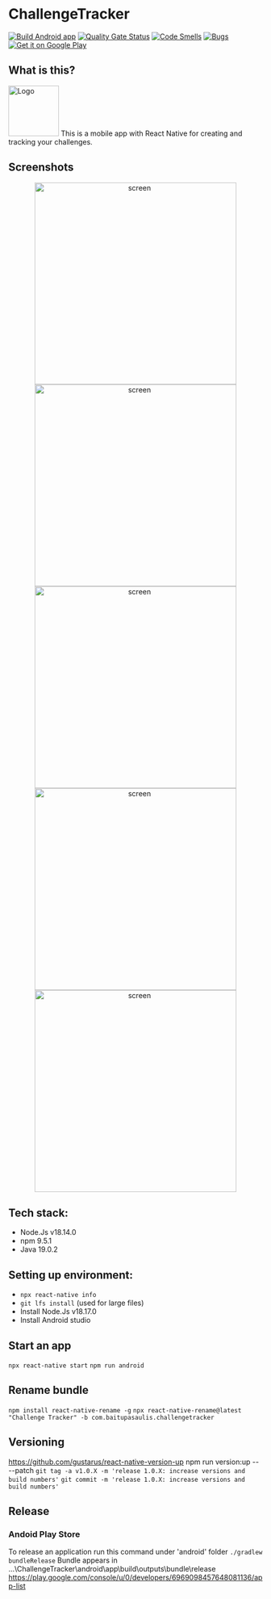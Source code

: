 # ChallengeTracker
[![Build Android app](https://github.com/valentk777/ChallengeTracker/actions/workflows/main.yml/badge.svg?branch=main)](https://github.com/valentk777/ChallengeTracker/actions/workflows/main.yml)
[![Quality Gate Status](https://sonarcloud.io/api/project_badges/measure?project=valentk777_ChallengeTracker&metric=alert_status)](https://sonarcloud.io/summary/new_code?id=valentk777_ChallengeTracker)
[![Code Smells](https://sonarcloud.io/api/project_badges/measure?project=valentk777_ChallengeTracker&metric=code_smells)](https://sonarcloud.io/summary/new_code?id=valentk777_ChallengeTracker)
[![Bugs](https://sonarcloud.io/api/project_badges/measure?project=valentk777_ChallengeTracker&metric=bugs)](https://sonarcloud.io/summary/new_code?id=valentk777_ChallengeTracker)
<a href='https://play.google.com/store/apps/details?id=com.baitupasaulis.challengetracker&pcampaignid=pcampaignidMKT-Other-global-all-co-prtnr-py-PartBadge-Mar2515-1'>
  <img alt='Get it on Google Play' src='https://github.com/valentk777/ChallengeTracker/blob/47448f395f81b3d20a8fd10ab8a4c36856161393/Design/feature%20graphic.jpg'/>
</a>

## What is this?
<div align="left">
  <img alt='Logo' src='https://github.com/valentk777/ChallengeTracker/blob/47448f395f81b3d20a8fd10ab8a4c36856161393/Design/logo_500x500.png' height="100"  />
  This is a mobile app with React Native for creating and tracking your challenges.
</div>

## Screenshots

<div align="center">
  <img alt='screen' src='https://github.com/valentk777/ChallengeTracker/blob/7a5cba7e6994335c3e4f4cfc6a82e00f8557778f/Design/Screenshots/Screenshot_2023-08-03-08-43-14-75_c842596409d06730475eb0ccfc649252.jpg' height="400" />
  <img alt='screen' src='https://github.com/valentk777/ChallengeTracker/blob/7a5cba7e6994335c3e4f4cfc6a82e00f8557778f/Design/Screenshots/Screenshot_2023-09-19-08-16-07-85_6af968251852f2a7cd0e17deb5472244.jpg' height="400" />
  <img alt='screen' src='https://github.com/valentk777/ChallengeTracker/blob/7671806dd33c7c8b9eee9444dc4e82691b324bbb/Design/Screenshots/Screenshot_2023-09-19-08-16-16-15_6af968251852f2a7cd0e17deb5472244.jpg' height="400" />
  <img alt='screen' src='https://github.com/valentk777/ChallengeTracker/blob/7671806dd33c7c8b9eee9444dc4e82691b324bbb/Design/Screenshots/Screenshot_2023-09-19-08-16-21-75_6af968251852f2a7cd0e17deb5472244.jpg' height="400" />
  <img alt='screen' src='https://github.com/valentk777/ChallengeTracker/blob/7671806dd33c7c8b9eee9444dc4e82691b324bbb/Design/Screenshots/Screenshot_2023-09-19-08-16-40-32_6af968251852f2a7cd0e17deb5472244.jpg' height="400" />
</div>

## Tech stack:

- Node.Js v18.14.0
- npm 9.5.1
- Java 19.0.2

## Setting up environment:
- `npx react-native info`
- `git lfs install` (used for large files)
- Install Node.Js v18.17.0
- Install Android studio

## Start an app

`npx react-native start`
`npm run android`

## Rename bundle
`npm install react-native-rename -g`
`npx react-native-rename@latest "Challenge Tracker" -b com.baitupasaulis.challengetracker`

## Versioning
https://github.com/gustarus/react-native-version-up
npm run version:up -- --patch
`git tag -a v1.0.X -m 'release 1.0.X: increase versions and build numbers'`
`git commit -m 'release 1.0.X: increase versions and build numbers'`
<!-- `npm install -g react-native-version`
change version in packages.json. then run command
`react-native-version --never-amend` 

# json to base64 in git bash
cat google-services.json | base64
-->

## Release

### Andoid Play Store
To release an application run this command under 'android' folder
`./gradlew bundleRelease`
Bundle appears in ...\ChallengeTracker\android\app\build\outputs\bundle\release
https://play.google.com/console/u/0/developers/6969098457648081136/app-list

